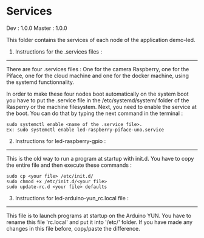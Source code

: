Services
=============

Dev    : 1.0.0
Master : 1.0.0

This folder contains the services of each node of the application demo-led.

1. Instructions for the .services files :
------------------------------------------
There are four .services files : One for the camera Raspberry, one for the Piface, one for the cloud machine and one for the docker machine, using the systemd
functionnality.

In order to make these four nodes boot automatically on the system boot you have
to put the .service file in the /etc/systemd/system/ folder of the Rasperry
or the machine filesystem.
Next, you need to enable the service at the boot. You can do that by typing the
next command in the terminal :

```
sudo systemctl enable <name of the .service file>.
Ex: sudo systemctl enable led-raspberry-piface-uno.service
```

2. Instructions for led-raspberry-gpio :
----------------------------------------
This is the old way to run a program at startup with init.d.
You have to copy the entire file and then execute these commands :

```
sudo cp <your file> /etc/init.d/
sudo chmod +x /etc/init.d/<your file>
sudo update-rc.d <your file> defaults
```

3. Instructions for led-arduino-yun_rc.local file :
---------------------------------------------------
This file is to launch programs at startup on the Arduino YUN.
You have to rename this file 'rc.local' and put it into '/etc/' folder.
If you have made any changes in this file before, copy/paste the difference.
